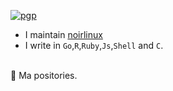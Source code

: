 [![pgp](https://img.shields.io/badge/pgp-4AEE18F83AFDEB23-313131?style=flat&labelColor=313131&color=313131)](https://github.com/mmatongo.gpg)
<br>
- I maintain [noirlinux](https://github.com/noirlinux)
- I write in `Go`,`R`,`Ruby`,`Js`,`Shell` and `C`.
<br>
🤯 Ma positories.
